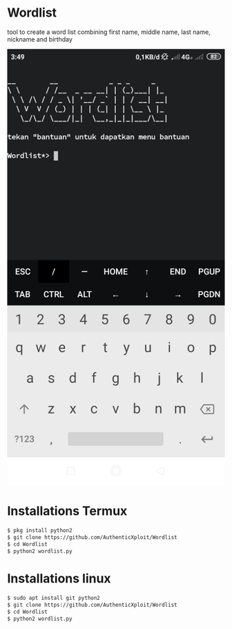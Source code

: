 # Wordlist
tool to create a word list combining first name, middle name, last name, nickname and birthday

<img src="https://github.com/AuthenticXploit/Wordlist/blob/main/img/Screenshot_2021-02-09-03-49-42-453_com.termux.png">

# Installations Termux
```
$ pkg install python2
$ git clone https://github.com/AuthenticXploit/Wordlist
$ cd Wordlist
$ python2 wordlist.py
```
# Installations linux
```
$ sudo apt install git python2
$ git clone https://github.com/AuthenticXploit/Wordlist
$ cd Wordlist
$ python2 wordlist.py
```
